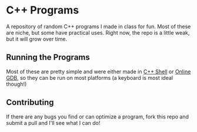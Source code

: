 # C++ Programs
A repository of random C++ programs I made in class for fun. Most of these are niche, but some have practical uses. Right now, the repo is a little weak, but it will grow over time.

## Running the Programs
Most of these are pretty simple and were either made in [C++ Shell](https://cpp.sh) or [Online GDB](https://www.onlinegdb.com/), so they can be run on most platforms (a keyboard is most ideal though!)

## Contributing
If there are any bugs you find or can optimize a program, fork this repo and submit a pull and I'll see what I can do!
